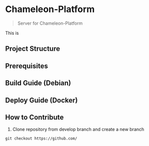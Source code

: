 # Chameleon-Platform
> Server for Chameleon-Platform

This is

## Project Structure
## Prerequisites
## Build Guide (Debian)
## Deploy Guide (Docker)
## How to Contribute
1. Clone repository from develop branch and create a new branch

`git checkout https://github.com/`

